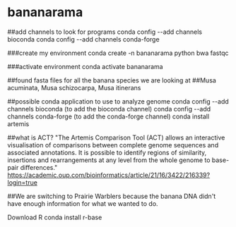 # bananarama

##add channels to look for programs
conda config --add channels bioconda
conda config --add channels conda-forge

###create my environment 
conda create -n bananarama python bwa fastqc

###activate environment
conda activate bananarama

##found fasta files for all the banana species we are looking at 
##Musa acuminata, Musa schizocarpa, Musa itinerans 

##possible conda application to use to analyze genome 
conda config --add channels bioconda     (to add the bioconda channel)
conda config --add channels conda-forge  (to add the conda-forge channel)
conda install artemis

##what is ACT? 
"The Artemis Comparison Tool (ACT) allows an interactive visualisation of comparisons between complete genome sequences and associated annotations.  It is possible to identify regions of similarity, insertions and rearrangements at any level from the whole genome to base-pair differences." https://academic.oup.com/bioinformatics/article/21/16/3422/216339?login=true

##We are switching to Prairie Warblers because the banana DNA didn't have enough information for what we wanted to do.

Download R
 conda install r-base
 
